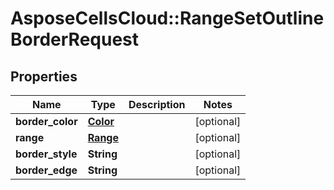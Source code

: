 # AsposeCellsCloud::RangeSetOutlineBorderRequest

## Properties
Name | Type | Description | Notes
------------ | ------------- | ------------- | -------------
**border_color** | [**Color**](Color.md) |  | [optional] 
**range** | [**Range**](Range.md) |  | [optional] 
**border_style** | **String** |  | [optional] 
**border_edge** | **String** |  | [optional] 


